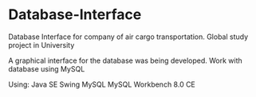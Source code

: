 # Database-Interface
Database Interface for company of air cargo transportation. Global study project in University

A graphical interface for the database was being developed. Work with database using MySQL

Using:
Java SE
Swing
MySQL
MySQL Workbench 8.0 CE
